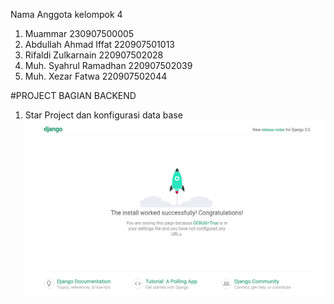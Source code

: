 Nama Anggota kelompok 4

1. Muammar 230907500005
2. Abdullah Ahmad Iffat 220907501013
3. Rifaldi Zulkarnain 220907502028
4. Muh. Syahrul Ramadhan 220907502039
5. Muh. Xezar Fatwa 220907502044

#PROJECT BAGIAN BACKEND

1. Star Project dan konfigurasi data base
   ![Img](static/images/doc/1.jpg)
